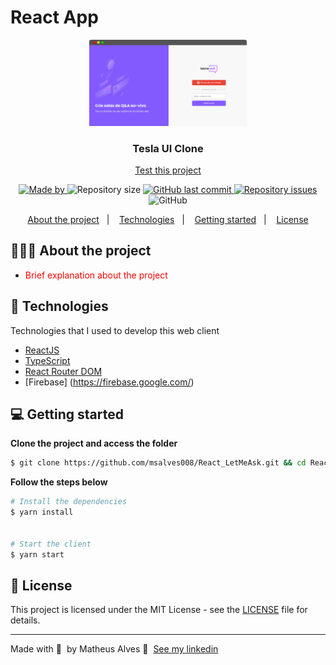# React App
<p align="center">
  <img src="src\assets\letmeask.png" width="50%"/>
 <!--  <img src="src\assets\result.png width="50%"/> -->
</p>

<h3 align="center">
  Tesla UI Clone
</h3>

<p align="center"><a href="https://React_LetMeAsk.vercel.app/">Test this project</a> </p>

<p align="center">

  <a href="https://www.linkedin.com/in/msalves008/">
    <img alt="Made by" src="https://img.shields.io/badge/made%20by-Matheus%20Alves-gree">
  </a>
  
  <img alt="Repository size" src="https://img.shields.io/github/repo-size/msalves008/React_LetMeAsk">
  
  <a href="https://github.com/msalves008/React_LetMeAsk/commits/main">
    <img alt="GitHub last commit" src="https://img.shields.io/github/last-commit/msalves008/React_LetMeAsk">
  </a>
  
  <a href="https://github.com/msalves008/React_LetMeAsk/issues">
    <img alt="Repository issues" src="https://img.shields.io/github/issues/msalves008/React_LetMeAsk">
  </a>
  
  <img alt="GitHub" src="https://img.shields.io/github/license/msalves008/React_LetMeAsk">
</p>

<p align="center">
  <a href="#-about-the-project">About the project</a>&nbsp;&nbsp;&nbsp;|&nbsp;&nbsp;&nbsp;
  <a href="#-technologies">Technologies</a>&nbsp;&nbsp;&nbsp;|&nbsp;&nbsp;&nbsp;
  <a href="#-getting-started">Getting started</a>&nbsp;&nbsp;&nbsp;|&nbsp;&nbsp;&nbsp;
  <a href="#-license">License</a>
</p>

## 👨🏻‍💻 About the project

- <p style="color: red;">Brief explanation about the project</p>


## 🚀 Technologies

Technologies that I used to develop this web client

- [ReactJS](https://reactjs.org/)
- [TypeScript](https://www.typescriptlang.org/)
- [React Router DOM](https://reacttraining.com/react-router/)
- [Firebase] (https://firebase.google.com/)


## 💻 Getting started

**Clone the project and access the folder**

```bash
$ git clone https://github.com/msalves008/React_LetMeAsk.git && cd React_LetMeAsk
```

**Follow the steps below**

```bash
# Install the dependencies
$ yarn install


# Start the client
$ yarn start
```


## 📝 License

This project is licensed under the MIT License - see the [LICENSE](LICENSE) file for details.

---

Made with 💜 &nbsp;by Matheus Alves 👋 &nbsp;[See my linkedin](https://www.linkedin.com/in/msalves008//)
